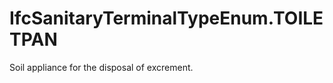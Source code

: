 IfcSanitaryTerminalTypeEnum.TOILETPAN
=====================================
Soil appliance for the disposal of excrement.


